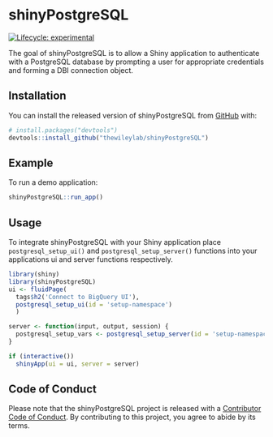 
<!-- README.md is generated from README.Rmd. Please edit that file -->

# shinyPostgreSQL

<!-- badges: start -->

[![Lifecycle:
experimental](https://img.shields.io/badge/lifecycle-experimental-orange.svg)](https://www.tidyverse.org/lifecycle/#experimental)
<!-- badges: end -->

The goal of shinyPostgreSQL is to allow a Shiny application to
authenticate with a PostgreSQL database by prompting a user for
appropriate credentials and forming a DBI connection object.

## Installation

You can install the released version of shinyPostgreSQL from
[GitHub](https://github.com/) with:

``` r
# install.packages("devtools")
devtools::install_github("thewileylab/shinyPostgreSQL")
```

## Example

To run a demo application:

``` r
shinyPostgreSQL::run_app()
```

## Usage

To integrate shinyPostgreSQL with your Shiny application place
`postgresql_setup_ui()` and `postgresql_setup_server()` functions into
your applications ui and server functions respectively.

``` r
library(shiny)
library(shinyPostgreSQL)
ui <- fluidPage(
  tags$h2('Connect to BigQuery UI'),
  postgresql_setup_ui(id = 'setup-namespace')
  )

server <- function(input, output, session) {
  postgresql_setup_vars <- postgresql_setup_server(id = 'setup-namespace')
}

if (interactive())
  shinyApp(ui = ui, server = server)
```

## Code of Conduct

Please note that the shinyPostgreSQL project is released with a
[Contributor Code of
Conduct](https://contributor-covenant.org/version/2/0/CODE_OF_CONDUCT.html).
By contributing to this project, you agree to abide by its terms.
